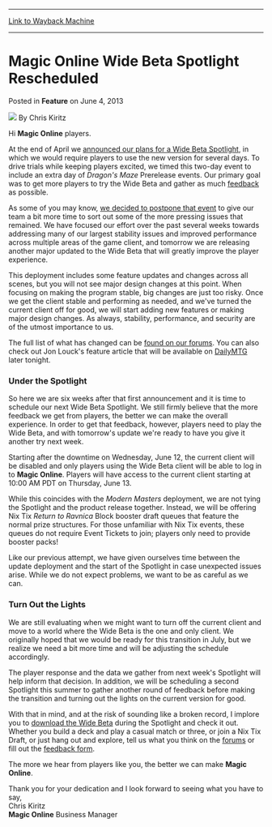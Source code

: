 
---
[Link to Wayback Machine](https://web.archive.org/web/20210502074430/https://magic.wizards.com/en/articles/archive/feature/magic-online-wide-beta-spotlight-rescheduled-2013-06-04)

[_metadata_:wayback_url]:- "https://magic.wizards.com/en/articles/archive/feature/magic-online-wide-beta-spotlight-rescheduled-2013-06-04"
[_metadata_:wayback_raw_url]:- "https://web.archive.org/web/20210502074430id_/https://magic.wizards.com/en/articles/archive/feature/magic-online-wide-beta-spotlight-rescheduled-2013-06-04"
[_metadata_:wayback_capture_timestamp]:- "2021-05-02 07:44:30+00:00"
[_metadata_:description]:- "Hi Magic Online players. At the end of April we announced our plans for a Wide Beta Spotlight, in which we would require players to use the new version for several days. To drive trials while keeping players excited, we timed this two-day event to include an extra day of Dragon's Maze Prerelease events. Our primary goal was to get more players to try the Wide Beta and gather"
[_metadata_:generator]:- "Drupal 7 (http://drupal.org)"
[_metadata_:publish_date]:- "2013-06-04"
---


Magic Online Wide Beta Spotlight Rescheduled
============================================



 Posted in **Feature**
 on June 4, 2013 






![](https://media.magic.wizards.com/styles/auth_small/public/images/hero/wizardslogo_thumb.jpg)
By Chris Kiritz











Hi **Magic Online** players. 

At the end of April we [announced our plans for a Wide Beta Spotlight](/en/articles/archive/magic-online-wide-beta-spotlight-2013-04-23), in which we would require players to use the new version for several days. To drive trials while keeping players excited, we timed this two-day event to include an extra day of *Dragon's Maze* Prerelease events. Our primary goal was to get more players to try the Wide Beta and gather as much [feedback](http://www.surveygizmo.com/s3/1028055/Magic-Online-Wide-Beta-Feedback-Form) as possible.

As some of you may know, [we decided to postpone that event](/en/node/687451) to give our team a bit more time to sort out some of the more pressing issues that remained. We have focused our effort over the past several weeks towards addressing many of our largest stability issues and improved performance across multiple areas of the game client, and tomorrow we are releasing another major updated to the Wide Beta that will greatly improve the player experience.

This deployment includes some feature updates and changes across all scenes, but you will not see major design changes at this point. When focusing on making the program stable, big changes are just too risky. Once we get the client stable and performing as needed, and we've turned the current client off for good, we will start adding new features or making major design changes. As always, stability, performance, and security are of the utmost importance to us.

The full list of what has changed can be [found on our forums](http://community.wizards.com/go/thread/view/75846/29466403/Wide_Beta_Changelist). You can also check out Jon Louck's feature article that will be available on [DailyMTG](http://www.wizards.com/Magic/Magazine/Default.aspx) later tonight. 

### Under the Spotlight

So here we are six weeks after that first announcement and it is time to schedule our next Wide Beta Spotlight. We still firmly believe that the more feedback we get from players, the better we can make the overall experience. In order to get that feedback, however, players need to play the Wide Beta, and with tomorrow's update we're ready to have you give it another try next week. 

Starting after the downtime on Wednesday, June 12, the current client will be disabled and only players using the Wide Beta client will be able to log in to **Magic Online**. Players will have access to the current client starting at 10:00 AM PDT on Thursday, June 13. 

While this coincides with the *Modern Masters* deployment, we are not tying the Spotlight and the product release together. Instead, we will be offering Nix Tix *Return to Ravnica* Block booster draft queues that feature the normal prize structures. For those unfamiliar with Nix Tix events, these queues do not require Event Tickets to join; players only need to provide booster packs! 

Like our previous attempt, we have given ourselves time between the update deployment and the start of the Spotlight in case unexpected issues arise. While we do not expect problems, we want to be as careful as we can. 

### Turn Out the Lights

We are still evaluating when we might want to turn off the current client and move to a world where the Wide Beta is the one and only client. We originally hoped that we would be ready for this transition in July, but we realize we need a bit more time and will be adjusting the schedule accordingly. 

The player response and the data we gather from next week's Spotlight will help inform that decision. In addition, we will be scheduling a second Spotlight this summer to gather another round of feedback before making the transition and turning out the lights on the current version for good. 

With that in mind, and at the risk of sounding like a broken record, I implore you to [download the Wide Beta](http://mtgoclientdepot.onlinegaming.wizards.com/setup.exe) during the Spotlight and check it out. Whether you build a deck and play a casual match or three, or join a Nix Tix Draft, or just hang out and explore, tell us what you think on the [forums](http://community.wizards.com/go/forum/view/75846/135046/Magic_Online_General) or fill out the [feedback form](http://www.surveygizmo.com/s3/1028055/Magic-Online-Wide-Beta-Feedback-Form). 

The more we hear from players like you, the better we can make **Magic Online**. 

Thank you for your dedication and I look forward to seeing what you have to say,   
 Chris Kiritz  
**Magic Online** Business Manager  








